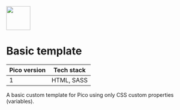 <a href="https://picocss.com/">
  <img src="https://picocss.com/img/logo.svg" width="64" height="64">
</a>

# Basic template
| Pico version | Tech stack |
| ----- | ----- |
| 1 | HTML, SASS |

A basic custom template for Pico using only CSS custom properties (variables).
